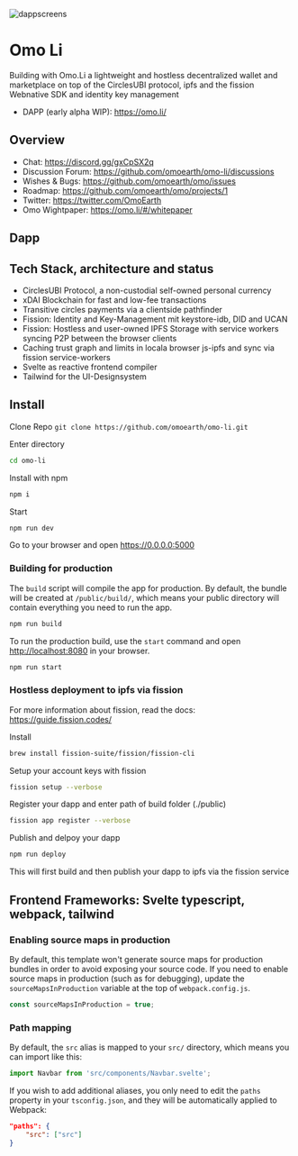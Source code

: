 ![dappscreens](https://user-images.githubusercontent.com/747161/99851260-29611000-2b7f-11eb-9223-e84578960e41.png)

# Omo Li
Building with Omo.Li a lightweight and hostless decentralized wallet and marketplace on top of the CirclesUBI protocol, ipfs and the fission Webnative SDK and identity key management

- DAPP (early alpha WIP): https://omo.li/

## Overview

- Chat: https://discord.gg/gxCpSX2q
- Discussion Forum: https://github.com/omoearth/omo-li/discussions
- Wishes & Bugs: https://github.com/omoearth/omo/issues
- Roadmap: https://github.com/omoearth/omo/projects/1
- Twitter: https://twitter.com/OmoEarth
- Omo Wightpaper: https://omo.li/#/whitepaper

## Dapp


## Tech Stack, architecture and status
- CirclesUBI Protocol, a non-custodial self-owned personal currency 
- xDAI Blockchain for fast and low-fee transactions
- Transitive circles payments via a clientside pathfinder 
- Fission: Identity and Key-Management mit keystore-idb, DID and UCAN 
- Fission: Hostless and user-owned IPFS Storage with service workers syncing P2P between the browser clients
- Caching trust graph and limits in locala browser js-ipfs and sync via fission service-workers
- Svelte as reactive frontend compiler
- Tailwind for the UI-Designsystem

## Install

Clone Repo 
`git clone https://github.com/omoearth/omo-li.git`

Enter directory 
```bash
cd omo-li
```

Install with npm
```bash
npm i
```

Start
```bash
npm run dev
```
Go to your browser and open https://0.0.0.0:5000


### Building for production
The `build` script will compile the app for production. By default, the bundle will be created at `/public/build/`, which means your public directory will contain everything you need to run the app.

```bash
npm run build
```

To run the production build, use the `start` command and open [http://localhost:8080](http://localhost:8080) in your browser.

```bash
npm run start
```

### Hostless deployment to ipfs via fission
For more information about fission, read the docs: 
https://guide.fission.codes/

Install
```bash
brew install fission-suite/fission/fission-cli
```

Setup your account keys with fission
```bash
fission setup --verbose
```

Register your dapp and enter path of build folder (./public)
```bash
fission app register --verbose
```

Publish and delpoy your dapp
```bash
npm run deploy
```
This will first build and then publish your dapp to ipfs via the fission service


## Frontend Frameworks: Svelte typescript, webpack, tailwind

### Enabling source maps in production
By default, this template won't generate source maps for production bundles in order to avoid exposing your source code. If you need to enable source maps in production (such as for debugging), update the `sourceMapsInProduction` variable at the top of `webpack.config.js`.

```js
const sourceMapsInProduction = true;
```

### Path mapping
By default, the `src` alias is mapped to your `src/` directory, which means you can import like this:

```js
import Navbar from 'src/components/Navbar.svelte';
```

If you wish to add additional aliases, you only need to edit the `paths` property in your `tsconfig.json`, and they will be automatically applied to Webpack:

```json
"paths": {
    "src": ["src"]
}
```
